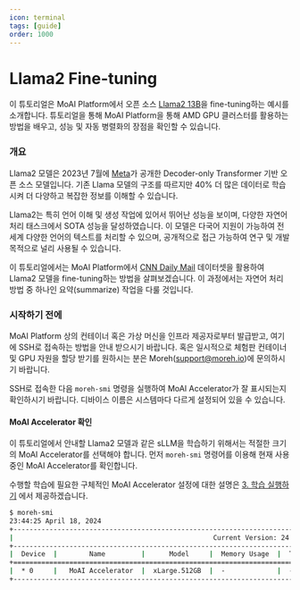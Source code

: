 ```yaml
---
icon: terminal
tags: [guide]
order: 1000
---
```


# Llama2 Fine-tuning

이 튜토리얼은 MoAI Platform에서 오픈 소스 [Llama2 13B](https://huggingface.co/meta-llama/Llama-2-13b-hf)을 fine-tuning하는 예시를 소개합니다. 튜토리얼을 통해 MoAI Platform을 통해 AMD GPU 클러스터를 활용하는 방법을 배우고, 성능 및 자동 병렬화의 장점을 확인할 수 있습니다.

### 개요

Llama2 모델은 2023년 7월에 [Meta](https://about.meta.com/)가 공개한 Decoder-only Transformer 기반 오픈 소스 모델입니다. 기존 Llama 모델의 구조를 따르지만 40% 더 많은 데이터로 학습시켜 더 다양하고 복잡한 정보를 이해할 수 있습니다.

Llama2는 특히 언어 이해 및 생성 작업에 있어서 뛰어난 성능을 보이며, 다양한 자연어 처리 태스크에서 SOTA 성능을 달성하였습니다. 이 모델은 다국어 지원이 가능하여 전 세계 다양한 언어의 텍스트를 처리할 수 있으며, 공개적으로 접근 가능하여 연구 및 개발 목적으로 널리 사용될 수 있습니다.

이 튜토리얼에서는 MoAI Platform에서 [CNN Daily Mail](https://huggingface.co/datasets/cnn_dailymail) 데이터셋을 활용하여 Llama2 모델을 fine-tuning하는 방법을 살펴보겠습니다.  이 과정에서는 자연어 처리 방법 중 하나인 요약(summarize) 작업을 다룰 것입니다.


### 시작하기 전에

MoAI Platform 상의 컨테이너 혹은 가상 머신을 인프라 제공자로부터 발급받고, 여기에 SSH로 접속하는 방법을 안내 받으시기 바랍니다.
혹은 일시적으로 체험판 컨테이너 및 GPU 자원을 할당 받기를 원하시는 분은 Moreh(support@moreh.io)에 문의하시기 바랍니다.

SSH로 접속한 다음 `moreh-smi` 명령을 실행하여 MoAI Accelerator가 잘 표시되는지 확인하시기 바랍니다. 디바이스 이름은 시스템마다 다르게 설정되어 있을 수 있습니다. 

#### MoAI Accelerator 확인

이 튜토리얼에서 안내할 Llama2 모델과 같은 sLLM을 학습하기 위해서는 적절한 크기의 MoAI Accelerator를 선택해야 합니다. 먼저 `moreh-smi` 명령어를 이용해 현재 사용중인 MoAI Accelerator를 확인합니다. 

수행할 학습에 필요한 구체적인 MoAI Accelerator 설정에 대한 설명은 [3. 학습 실행하기](3_학습_실행하기.md) 에서 제공하겠습니다. 

```bash
$ moreh-smi
23:44:25 April 18, 2024
+---------------------------------------------------------------------------------------------------+
|                                                  Current Version: 24.2.0  Latest Version: 24.3.0  |
+---------------------------------------------------------------------------------------------------+
|  Device  |        Name         |      Model     |  Memory Usage  |  Total Memory  |  Utilization  |
+===================================================================================================+
|  * 0     |   MoAI Accelerator  |  xLarge.512GB  |  -             |  -             |  -            |
+---------------------------------------------------------------------------------------------------+
```

